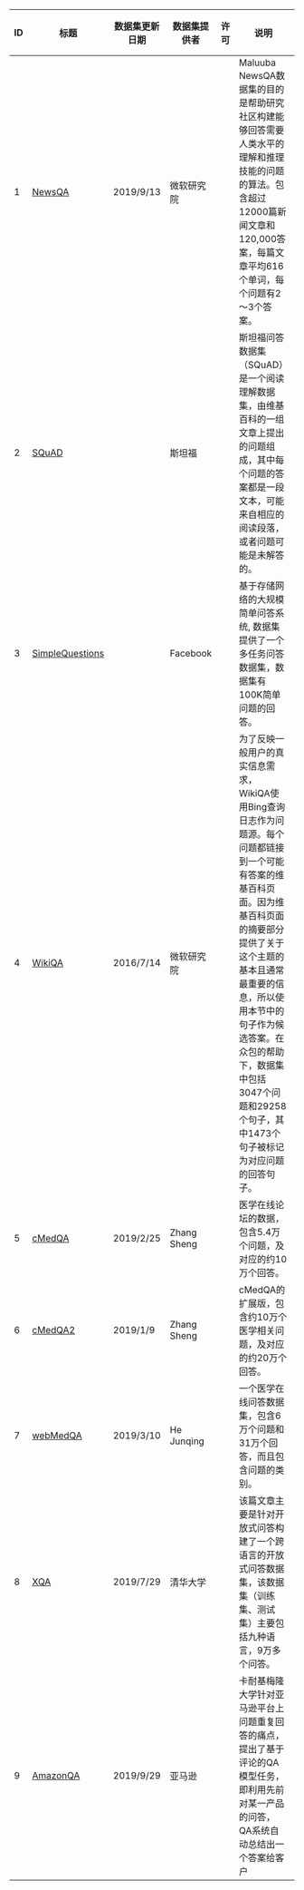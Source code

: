|ID|标题  | 数据集更新日期 | 数据集提供者                           | 许可 | 说明                                                         | 关键字       | 类别         | 论文地址                                      | 备注 |
|---|------------------------------------ | -------------- | -------------------------------------- | ---- | ------------------------------------------------------------ | ------------ | ------------ | --------------------------------------------- | ---- |
|1|[NewsQA](https://github.com/Maluuba/newsqa)| 2019/9/13      | 微软研究院   |      | Maluuba NewsQA数据集的目的是帮助研究社区构建能够回答需要人类水平的理解和推理技能的问题的算法。包含超过12000篇新闻文章和120,000答案，每篇文章平均616个单词，每个问题有2～3个答案。 | 英文   | QA   | https://arxiv.org/abs/1611.09830                             |      |
|2|[SQuAD](https://rajpurkar.github.io/SQuAD-explorer/)|                | 斯坦福       |      | 斯坦福问答数据集（SQuAD）是一个阅读理解数据集，由维基百科的一组文章上提出的问题组成，其中每个问题的答案都是一段文本，可能来自相应的阅读段落，或者问题可能是未解答的。 | 英文   | QA   | https://arxiv.org/abs/1606.05250                             |      |
|3|[SimpleQuestions](https://www.dropbox.com/s/tohrsllcfy7rch4/SimpleQuestions_v2.tgz)|                | Facebook     |      | 基于存储网络的大规模简单问答系统, 数据集提供了一个多任务问答数据集，数据集有100K简单问题的回答。 | 英文   | QA   | https://arxiv.org/pdf/1506.02075v1.pdf                       |      |
|4|[WikiQA](https://www.microsoft.com/en-us/download/details.aspx?id=52419&from=http%3A%2F%2Fresearch.microsoft.com%2Fen-us%2Fdownloads%2F4495da01-db8c-4041-a7f6-7984a4f6a905%2Fdefault.aspx)| 2016/7/14      | 微软研究院   |      | 为了反映一般用户的真实信息需求，WikiQA使用Bing查询日志作为问题源。每个问题都链接到一个可能有答案的维基百科页面。因为维基百科页面的摘要部分提供了关于这个主题的基本且通常最重要的信息，所以使用本节中的句子作为候选答案。在众包的帮助下，数据集中包括3047个问题和29258个句子，其中1473个句子被标记为对应问题的回答句子。 | 英文   | QA   | https://www.microsoft.com/en-us/research/publication/wikiqa-a-challenge-dataset-for-open-domain-question-answering/?from=http%3A%2F%2Fresearch.microsoft.com%2Fpubs%2F252176%2Fyangyihmeek_emnlp-15_wikiqa.pdf |      |
|5|[cMedQA](https://github.com/zhangsheng93/cMedQA)| 2019/2/25      | Zhang Sheng  |      | 医学在线论坛的数据，包含5.4万个问题，及对应的约10万个回答。  | 中文   | QA   | https://www.mdpi.com/2076-3417/7/8/767                       |      |
|6|[cMedQA2](https://github.com/zhangsheng93/cMedQA2)| 2019/1/9       | Zhang Sheng  |      | cMedQA的扩展版，包含约10万个医学相关问题，及对应的约20万个回答。 | 中文   | QA   | https://ieeexplore.ieee.org/abstract/document/8548603        |      |
|7|[webMedQA](https://github.com/hejunqing/webMedQA)| 2019/3/10      | He Junqing   |      | 一个医学在线问答数据集，包含6万个问题和31万个回答，而且包含问题的类别。 | 中文   | QA   | https://bmcmedinformdecismak.biomedcentral.com/articles/10.1186/s12911-019-0761-8 |      |
|8|[XQA](https://github.com/thunlp/XQA)| 2019/7/29      | 清华大学     |      | 该篇文章主要是针对开放式问答构建了一个跨语言的开放式问答数据集，该数据集（训练集、测试集）主要包括九种语言，9万多个问答。 | 多语言 | QA   | https://www.aclweb.org/anthology/P19-1227                    |      |
|9|[AmazonQA](https://github.com/amazonqa/amazonqa)| 2019/9/29      | 亚马逊       |      | 卡耐基梅隆大学针对亚马逊平台上问题重复回答的痛点，提出了基于评论的QA模型任务，即利用先前对某一产品的问答，QA系统自动总结出一个答案给客户 | 英文   | QA   | https://arxiv.org/pdf/1908.04364v1.pdf                       |      |
